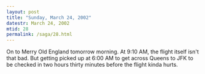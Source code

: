 ```yaml
---
layout: post
title: "Sunday, March 24, 2002"
datestr: March 24, 2002
mtid: 28
permalink: /saga/28.html
---
```


On to Merry Old England tomorrow morning. At 9:10 AM, the flight itself isn't
that bad. But getting picked up at 6:00 AM to get across Queens to JFK to be
checked in two hours thirty minutes before the flight kinda hurts.

